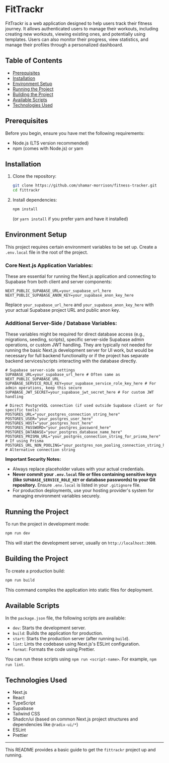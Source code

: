 # FitTrackr

FitTrackr is a web application designed to help users track their fitness journey. It allows authenticated users to manage their workouts, including creating new workouts, viewing existing ones, and potentially using templates. Users can also monitor their progress, view statistics, and manage their profiles through a personalized dashboard.

## Table of Contents

- [Prerequisites](#prerequisites)
- [Installation](#installation)
- [Environment Setup](#environment-setup)
- [Running the Project](#running-the-project)
- [Building the Project](#building-the-project)
- [Available Scripts](#available-scripts)
- [Technologies Used](#technologies-used)

## Prerequisites

Before you begin, ensure you have met the following requirements:

- Node.js (LTS version recommended)
- npm (comes with Node.js) or yarn

## Installation

1.  Clone the repository:
    ```bash
    git clone https://github.com/shamar-morrison/fitness-tracker.git
    cd fittrackr
    ```
2.  Install dependencies:
    ```bash
    npm install
    ```
    (or `yarn install` if you prefer yarn and have it installed)

## Environment Setup

This project requires certain environment variables to be set up. Create a `.env.local` file in the root of the project.

### Core Next.js Application Variables:

These are essential for running the Next.js application and connecting to Supabase from both client and server components:

```env
NEXT_PUBLIC_SUPABASE_URL=your_supabase_url_here
NEXT_PUBLIC_SUPABASE_ANON_KEY=your_supabase_anon_key_here
```

Replace `your_supabase_url_here` and `your_supabase_anon_key_here` with your actual Supabase project URL and public anon key.

### Additional Server-Side / Database Variables:

These variables might be required for direct database access (e.g., migrations, seeding, scripts), specific server-side Supabase admin operations, or custom JWT handling. They are typically not needed for running the basic Next.js development server for UI work, but would be necessary for full backend functionality or if the project has separate backend services/scripts interacting with the database directly.

```env
# Supabase server-side settings
SUPABASE_URL=your_supabase_url_here # Often same as NEXT_PUBLIC_SUPABASE_URL
SUPABASE_SERVICE_ROLE_KEY=your_supabase_service_role_key_here # For admin operations, keep this secure
SUPABASE_JWT_SECRET=your_supabase_jwt_secret_here # For custom JWT handling

# Direct PostgreSQL connection (if used outside Supabase client or for specific tools)
POSTGRES_URL="your_postgres_connection_string_here"
POSTGRES_USER="your_postgres_user_here"
POSTGRES_HOST="your_postgres_host_here"
POSTGRES_PASSWORD="your_postgres_password_here"
POSTGRES_DATABASE="your_postgres_database_name_here"
POSTGRES_PRISMA_URL="your_postgres_connection_string_for_prisma_here" # If using Prisma
POSTGRES_URL_NON_POOLING="your_postgres_non_pooling_connection_string_here" # Alternative connection string
```

**Important Security Notes:**

- Always replace placeholder values with your actual credentials.
- **Never commit your `.env.local` file or files containing sensitive keys (like `SUPABASE_SERVICE_ROLE_KEY` or database passwords) to your Git repository.** Ensure `.env.local` is listed in your `.gitignore` file.
- For production deployments, use your hosting provider's system for managing environment variables securely.

## Running the Project

To run the project in development mode:

```bash
npm run dev
```

This will start the development server, usually on `http://localhost:3000`.

## Building the Project

To create a production build:

```bash
npm run build
```

This command compiles the application into static files for deployment.

## Available Scripts

In the `package.json` file, the following scripts are available:

- `dev`: Starts the development server.
- `build`: Builds the application for production.
- `start`: Starts the production server (after running `build`).
- `lint`: Lints the codebase using Next.js's ESLint configuration.
- `format`: Formats the code using Prettier.

You can run these scripts using `npm run <script-name>`. For example, `npm run lint`.

## Technologies Used

- Next.js
- React
- TypeScript
- Supabase
- Tailwind CSS
- Shadcn/ui (based on common Next.js project structures and dependencies like `@radix-ui/*`)
- ESLint
- Prettier

---

This README provides a basic guide to get the `fittrackr` project up and running.

